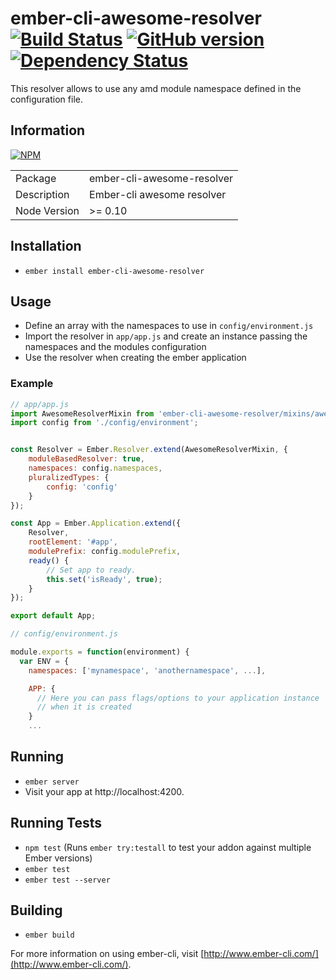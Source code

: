 # ember-cli-awesome-resolver [![Build Status](https://travis-ci.org/BBVAEngineering/ember-cli-awesome-resolver.svg?branch=master)](https://travis-ci.org/BBVAEngineering/ember-cli-awesome-resolver) [![GitHub version](https://badge.fury.io/gh/BBVAEngineering%2Fember-cli-awesome-resolver.svg)](https://badge.fury.io/gh/BBVAEngineering%2Fember-cli-awesome-resolver) [![Dependency Status](https://david-dm.org/BBVAEngineering/ember-cli-awesome-resolver.svg)](https://david-dm.org/BBVAEngineering/ember-cli-awesome-resolver)
This resolver allows to use any amd module namespace defined in the configuration file.

## Information

[![NPM](https://nodei.co/npm/ember-cli-awesome-resolver.png?downloads=true&downloadRank=true)](https://nodei.co/npm/ember-cli-awesome-resolver/)

<table>
<tr>
<td>Package</td><td>ember-cli-awesome-resolver</td>
</tr>
<tr>
<td>Description</td>
<td>Ember-cli awesome resolver</td>
</tr>
<tr>
<td>Node Version</td>
<td>>= 0.10</td>
</tr>
</table>

## Installation

* `ember install ember-cli-awesome-resolver`


## Usage

* Define an array with the namespaces to use in `config/environment.js`
* Import the resolver in `app/app.js` and create an instance passing the namespaces and the modules configuration
* Use the resolver when creating the ember application

### Example

```javascript
// app/app.js
import AwesomeResolverMixin from 'ember-cli-awesome-resolver/mixins/awesome-resolver';
import config from './config/environment';


const Resolver = Ember.Resolver.extend(AwesomeResolverMixin, {
    moduleBasedResolver: true,
    namespaces: config.namespaces,
    pluralizedTypes: {
        config: 'config'
    }
});

const App = Ember.Application.extend({
    Resolver,
    rootElement: '#app',
    modulePrefix: config.modulePrefix,
    ready() {
        // Set app to ready.
        this.set('isReady', true);
    }
});

export default App;

// config/environment.js

module.exports = function(environment) {
  var ENV = {
    namespaces: ['mynamespace', 'anothernamespace', ...],

    APP: {
      // Here you can pass flags/options to your application instance
      // when it is created
    }
    ...

```

## Running

* `ember server`
* Visit your app at http://localhost:4200.

## Running Tests

* `npm test` (Runs `ember try:testall` to test your addon against multiple Ember versions)
* `ember test`
* `ember test --server`

## Building

* `ember build`

For more information on using ember-cli, visit [http://www.ember-cli.com/](http://www.ember-cli.com/).
